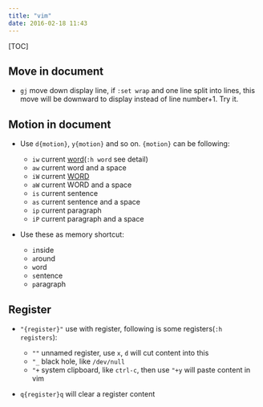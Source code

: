 ```yaml
---
title: "vim"
date: 2016-02-18 11:43
---
```


[TOC][]()

## Move in document
- `gj` move down display line, if `:set wrap` and one line split into lines, this move will be downward to display instead of line number+1. Try it.

## Motion in document

- Use `d{motion}`, `y{motion}` and so on. `{motion}` can be following:
    - `iw` current [word][1](`:h word` see detail)
    - `aw` current word and a space
    - `iW` current [WORD][2]
    - `aW` current WORD and a space
    - `is` current sentence
    - `as` current sentence and a space
    - `ip` current paragraph
    - `iP` current paragraph and a space

- Use these as memory shortcut:
    - `i`nside
    - `a`round
    - `w`ord
    - `s`entence
    - `p`aragraph


[1]: #word "word is combined with alphabet, number, underscore, other non-spacing char. e.g.: `e.g.` which are four words."
[2]: #WORD "WORD is splited with space."

## Register

- `"{register}"` use with register, following is some registers(`:h registers`):
    - `""` unnamed register, use `x`, `d` will cut content into this
    - `"_` black hole, like `/dev/null`
    - `"+` system clipboard, like `ctrl-c`, then use `"+y` will paste content in vim

- `q{register}q` will clear a register content
